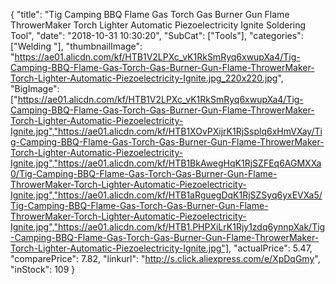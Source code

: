 {
	"title": "Tig Camping BBQ Flame Gas Torch Gas Burner Gun Flame ThrowerMaker Torch Lighter Automatic Piezoelectricity Ignite Soldering Tool",
	"date": "2018-10-31 10:30:20",
	"SubCat": ["Tools"],
	"categories": ["Welding "],
	"thumbnailImage": "https://ae01.alicdn.com/kf/HTB1V2LPXc_vK1RkSmRyq6xwupXa4/Tig-Camping-BBQ-Flame-Gas-Torch-Gas-Burner-Gun-Flame-ThrowerMaker-Torch-Lighter-Automatic-Piezoelectricity-Ignite.jpg_220x220.jpg",
	"BigImage": ["https://ae01.alicdn.com/kf/HTB1V2LPXc_vK1RkSmRyq6xwupXa4/Tig-Camping-BBQ-Flame-Gas-Torch-Gas-Burner-Gun-Flame-ThrowerMaker-Torch-Lighter-Automatic-Piezoelectricity-Ignite.jpg","https://ae01.alicdn.com/kf/HTB1XOvPXijrK1RjSsplq6xHmVXay/Tig-Camping-BBQ-Flame-Gas-Torch-Gas-Burner-Gun-Flame-ThrowerMaker-Torch-Lighter-Automatic-Piezoelectricity-Ignite.jpg","https://ae01.alicdn.com/kf/HTB1BkAwegHqK1RjSZFEq6AGMXXa0/Tig-Camping-BBQ-Flame-Gas-Torch-Gas-Burner-Gun-Flame-ThrowerMaker-Torch-Lighter-Automatic-Piezoelectricity-Ignite.jpg","https://ae01.alicdn.com/kf/HTB1aRguegDqK1RjSZSyq6yxEVXa5/Tig-Camping-BBQ-Flame-Gas-Torch-Gas-Burner-Gun-Flame-ThrowerMaker-Torch-Lighter-Automatic-Piezoelectricity-Ignite.jpg","https://ae01.alicdn.com/kf/HTB1.PHPXiLrK1Rjy1zdq6ynnpXak/Tig-Camping-BBQ-Flame-Gas-Torch-Gas-Burner-Gun-Flame-ThrowerMaker-Torch-Lighter-Automatic-Piezoelectricity-Ignite.jpg"],
	"actualPrice": 5.47,
	"comparePrice": 7.82,
	"linkurl": "http://s.click.aliexpress.com/e/XpDqGmy",
	"inStock": 109
}
